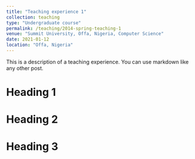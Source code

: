 ```yaml
---
title: "Teaching experience 1"
collection: teaching
type: "Undergraduate course"
permalink: /teaching/2014-spring-teaching-1
venue: "Summit University, Offa, Nigeria, Computer Science"
date: 2021-01-12
location: "Offa, Nigeria"
---
```


This is a description of a teaching experience. You can use markdown like any other post.

Heading 1
======

Heading 2
======

Heading 3
======
